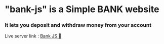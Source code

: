 # "bank-js" is a Simple BANK website
### It lets you deposit and withdraw money from your account

Live server link :  [Bank JS 💸](https://abdullah1203.github.io/bank-js)
